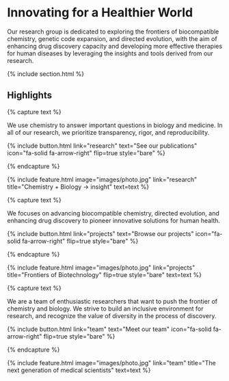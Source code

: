 ---
---

# Innovating for a Healthier World

Our research group is dedicated to exploring the frontiers of biocompatible chemistry, genetic code expansion, and directed evolution, with the aim of enhancing drug discovery capacity and developing more effective therapies for human diseases by leveraging the insights and tools derived from our research.

{% include section.html %}

## Highlights

{% capture text %}

We use chemistry to answer important questions in biology and medicine. In all of our research, we prioritize transparency, rigor, and reproducibility.

{%
  include button.html
  link="research"
  text="See our publications"
  icon="fa-solid fa-arrow-right"
  flip=true
  style="bare"
%}

{% endcapture %}

{%
  include feature.html
  image="images/photo.jpg"
  link="research"
  title="Chemistry + Biology → insight"
  text=text
%}

{% capture text %}

 We focuses on advancing biocompatible chemistry, directed evolution, and enhancing drug discovery to pioneer innovative solutions for human health.

{%
  include button.html
  link="projects"
  text="Browse our projects"
  icon="fa-solid fa-arrow-right"
  flip=true
  style="bare"
%}

{% endcapture %}

{%
  include feature.html
  image="images/photo.jpg"
  link="projects"
  title="Frontiers of Biotechnology"
  flip=true
  style="bare"
  text=text
%}

{% capture text %}

We are a team of enthusiastic researchers that want to push the frontier of chemistry and biology. We strive to build an inclusive environment for research, and recognize the value of diversity in the process of discovery.

{%
  include button.html
  link="team"
  text="Meet our team"
  icon="fa-solid fa-arrow-right"
  flip=true
  style="bare"
%}

{% endcapture %}

{%
  include feature.html
  image="images/photo.jpg"
  link="team"
  title="The next generation of medical scientists"
  text=text
%}
